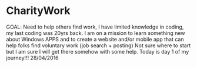 # CharityWork
GOAL: Need to help others find work,
I have limited knowledge in coding, my last coding was 20yrs back. 
I am on a mission to learn something new about Windows APPS and to create a website and/or mobile app that can help folks find voluntary work (job search + posting)
Not sure where to start but I am sure I will get there somehow with some help.
Today is day 1 of my journey!!! 28/04/2016
